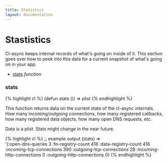 ```yaml
---
title: Statistics
layout: documentation
---
```


Stastistics
===========
Cl-async keeps internal records of what's going on inside of it. This section
goes over how to peek into this data for a current snapshot of what's going on
in your app.

- [stats](#stats) _function_

<a id="stats"></a>
### stats
{% highlight cl %}
(defun stats ())
  => plist
{% endhighlight %}

This function returns data on the current state of the cl-async internals. How
many incoming/outgoing connections, how many registered callbacks, how many
registered data objects, how many open DNS requests, etc.

Data is a plist. Stats might change in the near future.

{% highlight cl %}
;; example output
(stats)  =>  
  '(:open-dns-queries 3
    :fn-registry-count 418
	:data-registry-count 416
	:incoming-tcp-connections 390
	:outgoing-tcp-connections 28
	:incoming-http-connections 0
	:outgoing-http-connections 0)
{% endhighlight %}


